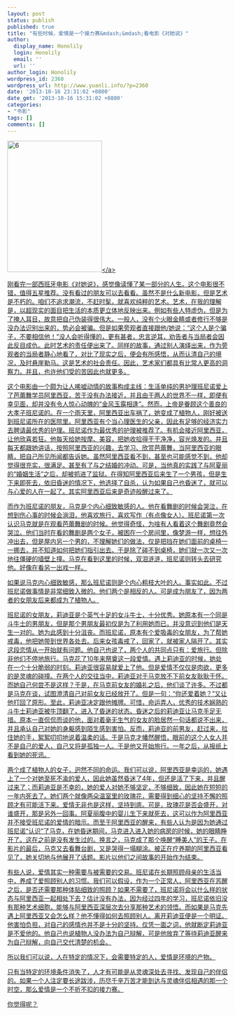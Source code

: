 ```yaml
---
layout: post
status: publish
published: true
title: "有些时候，爱情是一个接力赛&mdash;&mdash;看电影《对她说》"
author:
  display_name: Honolily
  login: Honolily
  email: ''
  url: ''
author_login: Honolily
wordpress_id: 2360
wordpress_url: http://www.yuanli.info/?p=2360
date: '2013-10-16 23:31:02 +0800'
date_gmt: '2013-10-16 15:31:02 +0800'
categories:
- "书影"
tags: []
comments: []
---
```

<p><a href="http:&#47;&#47;www.yuanli.info&#47;archives&#47;2360.html&#47;attachment&#47;6" rel="attachment wp-att-2364"><img src="http:&#47;&#47;www.yuanli.info&#47;wp-content&#47;uploads&#47;2013&#47;10&#47;6-216x300.jpg" alt="6" width="216" height="300" class="aligncenter size-medium wp-image-2364" &#47;><&#47;a></p>
<p>刚看完一部西班牙电影《对她说》，感觉像读懂了某一部分的人生。这个电影很不错，值得五星推荐。没有看过的朋友可以去看看。虽然不是什么新电影，但是艺术是不朽的。咱们不追求潮流，不赶时髦，就喜欢纯粹的艺术。艺术，在我的理解是，以超现实的面目把生活的本质更立体地反映出来。例如有些人特虚伪，但是为了掩人耳目，故意把自己伪装得很伟大。一般人，没有个火眼金睛或者修行不够是没办法识别出来的，势必会被骗。但是如果旁观者直接跟他&#47;她说：&ldquo;这个人是个骗子，不要相信他！&rdquo;没人会听得懂的，更有甚者，忠言逆耳，劝告者与当局者会因此反目成仇。此时艺术的责任便出来了。同样的故事，通过别人演绎出来，作为旁观者的当局者静心地看了，对比了现实之后，便会有所感悟，从而认清自己的境况，及时悬崖勒马。这是艺术的社会责任。因此，艺术家们都具有比常人更高的洞察力。并且，也许他们受的苦因此也就更多。</p>
<p>这个电影由一个颇为让人唏嘘动情的故事构成主线：生活单纯的男护理班尼诺爱上了芭蕾舞学员阿里西亚，苦于没有办法接近，并且由于两人的世界不一样，即便有幸见面，却并没有令人惊心动魄的&ldquo;金风玉露相逢&rdquo;。然而，上帝是眷顾这个善良的大孝子班尼诺的。在一个雨天里，阿里西亚出车祸了，她变成了植物人，刚好被送到班尼诺所在的医院里。阿里西亚有个当心理医生的父亲，因此有足够的经济实力去聘请最优秀的护理。班尼诺作为最优秀的护理被推荐了。有机会接近阿里西亚，让他欣喜若狂。他每天给她按摩、美容，把她收拾得干干净净，容光焕发的。并且每天都跟她讲话，按照阿里西亚的兴趣，去学习、欣赏芭蕾舞，当阿里西亚的眼睛，把自己所见所闻都告诉她。虽然阿里西亚看不到，甚至也可能感觉不到，他却觉得很充实，很满足。甚至有了与之结婚的冲动。可是，当他真的实践了与阿夏丽的&ldquo;婚姻生活&rdquo;之后，却被抓进了监狱。在得知阿里西亚后来生了一个男孩，但是生下来即死去，依旧昏迷的情况下，他选择了自杀，认为如果自己也昏迷了，就可以与心爱的人在一起了。其实阿里西亚后来是奇迹般醒过来了。</p>
<p>而作为班尼诺的朋友，马克是个内心细致敏感的人。他在看舞剧的时候会哭泣，在想到伤心事的时候会淌泪，他喜欢旅行，喜欢写作（有点像女人）。班尼诺第一次认识马克就是在观看芭蕾舞剧的时候。他觉得奇怪，为啥有人看着这个舞剧竟然会哭泣。他们当时在看的舞剧是两个女子，被困在一个房间里，像梦游一样，想往外冲出去，但是屋内另一个男的，不理解她们的做法，仅是把挡在她们面前的桌椅一一挪去，并不知道如何把她们指引出去。于是除了碰不到桌椅，她们就一次又一次地往僵硬的墙壁上撞。马克在看到这里的时候，双泪涟涟，班尼诺则转头去研究他。好像在看另一出戏一样。</p>
<p>如果说马克内心细致敏感，那么班尼诺则是个内心粗枝大叶的人。事实如此。不过班尼诺做事情是非常细致入微的。他们两个是相反的人。可是成为朋友了，因为两者的女朋友后来都成为了植物人。</p>
<p>班尼诺的女朋友，莉迪亚是个英气十足的女斗牛士，十分优秀。她原本有一个同是斗牛士的男朋友，但是那个男朋友最初仅是为了利用她而已，并没意识到他们是天生一对的。她为此感到十分沮丧。而班尼诺，原本有个爱吸毒的女朋友，为了帮她戒毒，他把她带到世界各处去。后来女孩毒戒了，回家了，就被家人隔开了。其实这段恋情从一开始就有问题。他自己也说了，两个人的共同点只有：爱旅行。但除非他们不停地旅行。马克花了10年来祭奠这一段爱情。遇上莉迪亚的时候，她处在一个十分脆弱的时刻。莉迪亚很容易就爱上了他。但是爱情不仅仅是肉欲，更多的是灵魂的碰撞。在两个人的交往当中，莉迪亚对于马克放不下前女友耿耿于怀。而她自己何尝不是这样？于是，在马克前女友的婚礼之后，他们谈了许多。不过都是马克在谈，试图澄清自己对前女友已经放开了。但是一句：&ldquo;你还爱着她？&rdquo;又让他打回了原形。至此，莉迪亚决定跟他摊牌。可惜，命运弄人，优秀的技术娴熟的斗牛士莉迪亚被牛顶翻了，进入了昏迷的状态。昏迷之后的莉迪亚让马克手足无措。原本一直侃侃而谈的他，面对着毫无生气的女友的脸居然一句话都说不出来，并且承认自己对她的身躯感到陌生感到害怕。反而，莉迪亚的前男友，赶过来，拉住她的手，絮絮叨叨地说着温柔的话。于是马克才幡然醒悟，眼前的这个人女人并不是自己的爱人，自己又将是孤独一人。于是他又开始旅行。一年之后，从报纸上看到她的死讯。</p>
<p>两个成了植物人的女子，迥然不同的命运。我们可以说，阿里西亚是幸运的，她遇上了一个对她至死不渝的爱人，因此她虽然昏迷了4年，但还是活了下来，并且醒过来了；而莉迪亚是不幸的，她的爱人对她不够坚定，不够细致，因此她在短短的一年内死去了。她们两个就像两朵温室里的玫瑰花，需要得到细心的坚持不懈的照顾才有可能活下来。爱情无非也是这样，坚持到底。可是，玫瑰花是否会盛开，对谁盛开，那是另外一回事。阿夏丽腹中的婴儿生下来就死去，这可以作为阿里西亚并不接受班尼诺的爱情的暗示。而至于阿里西亚的醒来，有些人认为是因为她通过班尼诺&ldquo;认识&rdquo;了马克，在她昏迷期间，马克进入进入她的病房的时候，她的眼睛睁开了。这在之前是没有发生过的。换言之，马克成了那个唤醒&ldquo;睡美人&rdquo;的王子。在影片的最后，马克又去看舞台剧，又是哭得一塌糊涂。被正在疗养期的阿里西亚看见了，她关切地与他展开了话题。影片以他们之间故事的开始作为结束。</p>
<p>有些人说，爱情其实一种需要与被需要的交易。班尼诺在长期照顾母亲的生活当中，养成了爱照顾别人的习惯。我们可以假设，作为一个正常人，阿里西亚在苏醒之后，是否还需要那种体贴细致的照顾？如果不需要了，班尼诺将会以什么样的状态与阿里西亚一起相处下去？估计没有办法，因为经过四年的学习，班尼诺依旧没有那种艺术细胞，能够与阿里西亚深层次去分享那种艺术的领悟。而如果是马克先遇上阿里西亚又会怎么样？他不懂得如何去照顾别人。离开莉迪亚便是一个明证。他害怕负担，对自己的感情也并不是十分的坚持。仅凭一面之词，他就断定莉迪亚是不爱他的。他自己也说植物人没办法为自己辩解，可是他放弃了等待莉迪亚醒来为自己辩解，向自己交代清楚的机会。</p>
<p>所以我们可以说，人在特定的情况下，会需要特定的人，爱情是环境的产物。</p>
<p>只有当特定的环境条件消失了，人才有可能是从灵魂深处去寻找、发现自己的伴侣的。如果一个人注定要长途跋涉，历尽千辛万苦才能到达与灵魂伴侣相遇的那一个时空，那么爱情是一个不折不扣的接力赛。</p>
<p>你觉得呢？</p>

